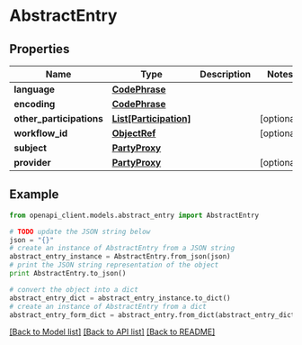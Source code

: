 # AbstractEntry


## Properties

Name | Type | Description | Notes
------------ | ------------- | ------------- | -------------
**language** | [**CodePhrase**](CodePhrase.md) |  | 
**encoding** | [**CodePhrase**](CodePhrase.md) |  | 
**other_participations** | [**List[Participation]**](Participation.md) |  | [optional] 
**workflow_id** | [**ObjectRef**](ObjectRef.md) |  | [optional] 
**subject** | [**PartyProxy**](PartyProxy.md) |  | 
**provider** | [**PartyProxy**](PartyProxy.md) |  | [optional] 

## Example

```python
from openapi_client.models.abstract_entry import AbstractEntry

# TODO update the JSON string below
json = "{}"
# create an instance of AbstractEntry from a JSON string
abstract_entry_instance = AbstractEntry.from_json(json)
# print the JSON string representation of the object
print AbstractEntry.to_json()

# convert the object into a dict
abstract_entry_dict = abstract_entry_instance.to_dict()
# create an instance of AbstractEntry from a dict
abstract_entry_form_dict = abstract_entry.from_dict(abstract_entry_dict)
```
[[Back to Model list]](../README.md#documentation-for-models) [[Back to API list]](../README.md#documentation-for-api-endpoints) [[Back to README]](../README.md)


